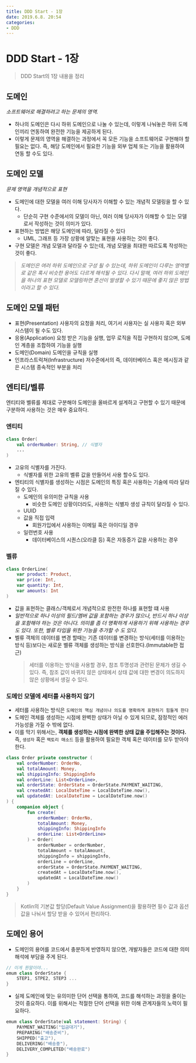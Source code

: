 ```yaml
---
title: DDD Start - 1장
date: 2019.6.8. 20:54
categories:
- DDD
---
```


# DDD Start - 1장

> DDD Start의 1장 내용을 정리

## 도메인
*소프트웨어로 해결하려고 하는 문제의 영역.*

- 하나의 도메인은 다시 하위 도메인으로 나눌 수 있는데, 이렇게 나눠놓은 하위 도메인끼리 연동하여 완전한 기능을 제공하게 된다. 
- 이렇게 문제의 영역을 해결하는 과정에서 꼭 모든 기능을 소프트웨어로 구현해야 할 필요는 없다. 즉, 해당 도메인에서 필요한 기능을 외부 업체 또는 기능을 활용하여 연동 할 수도 있다.

## 도메인 모델
*문제 영역을 개념적으로 표현*

- 도메인에 대한 모델을 여러 이해 당사자가 이해할 수 있는 개념적 모델링을 할 수 있다.
  - 단순히 구현 수준에서의 모델이 아닌, 여러 이해 당사자가 이해할 수 있는 모델로서 작성하는 것이 의미가 있다.
- 표현하는 방법은 해당 도메인에 따라, 달라질 수 있다
  - UML, 그래프 등 가장 상황에 알맞는 표현을 사용하는 것이 좋다.
- 구현 모델은 개념 모델과 달라질 수 있는데, 개념 모델을 최대한 따르도록 작성하는 것이 좋다.

> *도메인은 여러 하위 도메인으로 구성 될 수 있는데, 하위 도메인이 다루는 영역별로 같은 혹시 비슷한 용어도 다르게 해석될 수 있다. 다시 말해, 여러 하위 도메인을 하나의 표현 모델로 모델링하면 혼선이 발생할 수 있기 때문에 좋지 않은 방법이라고 할 수 있다.*
## 도메인 모델 패턴

- 표현(Presentation)
사용자의 요청을 처리, 여기서 사용자는 실 사용자 혹은 외부 시스템이 될 수도 있다.
- 응용(Application)
요청 받은 기능을 실행, 업무 로직을 직접 구현하지 않으며, 도메인 계층을 조합하여 기능을 실행
- 도메인(Domain)
도메인을 규칙을 실행
- 인프라스트럭쳐(Infrastructure)
저수준에서의 즉, 데이터베이스 혹은 메시징과 같은 시스템 종속적인 부분을 처리

## 엔티티/벨류
엔티티와 벨류를 제대로 구분해야 도메인을 올바르게 설계하고 구현할 수 있기 때문에 구분하여 사용하는 것은 매우 중요하다. 

### 엔티티
```kotlin
class Order(
	val orderNumber: String, // 식별자
	...
)
```
- 고유의 식별자를 가진다.
  - 식별자를 위한 고유의 벨류 값을 만들어서 사용 할수도 있다.
- 엔티티의 식별자를 생성하는 시점은 도메인의 특징 혹은 사용하는 기술에 따라 달라질 수 있다.
  - 도메인의 유의미한 규칙을 사용
    - 비슷한 도메인 상황이더라도, 사용하는 식별자 생성 규칙이 달라질 수 있다.
  - UUID
  - 값을 직접 입력
    - 회원가입에서 사용하는 이메일 혹은 아이디일 경우
  - 일련번호 사용
    - 데이터베이스의 시퀀스(오라클 등) 혹은 자동증가 값을 사용하는 경우

### 벨류
```kotlin
class OrderLine(
	var product: Product,
	var price: Int,
	var quantity: Int,
	var amounts: Int
)
```
- 값을 표현하는 클래스/객체로서 개념적으로 완전한 하나를 표현할 떄 사용
- *일반적으로 하나 이상의 필드/멤버 값을 포함하는 경우가 많으나, 반드시 하나 이상을 포함해야 하는 것은 아니다. 의미를 좀 더 명확하게 사용하기 위해 사용하는 경우도 있다. 또한, 벨류 타입을 위한 기능을 추가할 수 도 있다.*
- 벨류 객체의 데이터를 변경 할때는 기존 데이터를 변경하는 방식(세터를 이용하는 방식 등)보다는 새로운 벨류 객체를 생성하는 방식을 선호한다.(Immutable한 접근)
  > 세터를 이용하는 방식을 사용할 경우, 참조 투명성과 관련된 문제가 생길 수 있다. 즉, 참조 값이 바뀌지 않은 상태에서 상태 값에 대한 변경이 의도하지 않은 상황에서 생길 수 있다.


### 도메인 모델에 세터를 사용하지 않기
- 세터를 사용하는 방식은 `도메인의 핵심 개념이나 의도를 명확하게 표현하기 힘들게 한다`
- 도메인 객체를 생성하는 시점에 완벽한 상태가 아닐 수 있게 되므로, 잠정적인 에러 가능성을 가질 수 밖에 없다.
- 이를 막기 위해서는, **객체를 생성하는 시점에 완벽한 상태 값을 주입해주는 것이다.** 즉, `생성자` 혹은 `팩토리 매소드` 등을 활용하여 필요한 객체 혹은 데이터를 모두 받아야 한다. 
```kotlin
class Order private constructor (
	val orderNumber: OrderNo,
	val totalAmount: Money,
	val shippingInfo: ShippingInfo
	val orderLine: List<OrderLine>,
	val orderState: OrderState = OrderState.PAYMENT_WAITING,
	val createdAt: LocalDateTime = LocalDateTime.now(),
	val updatedAt: LocalDateTime = LocalDateTime.now()
) {
	companion object {
		fun create(
			orderNumber: OrderNo,
			totalAmount: Money,
			shippingInfo: ShippingInfo
			orderLine: List<OrderLine>
		) = Order(
			orderNumber = orderNumber,
			totalAmount = totalAmount,
			shippingInfo = shippingInfo,
			orderLine = orderLine,
			orderState = OrderState.PAYMENT_WAITING,
			createdAt = LocalDateTime.now(),
			updatedAt = LocalDateTime.now()			
		)
	}
}
```
> Kotlin의 기본값 할당(Default Value Assignment)을 활용하면 필수 값과 옵션 값을 나눠서 할당 받을 수 있어서 편리하다.

## 도메인 용어
- 도메인의 용어를 코드에서 충분하게 반영하지 않으면, 개발자들은 코드에 대한 의미 해석에 부담을 주게 된다.
```kotlin
// 이게 뭔말이야...
emum class OrderState {
	STEP1, STPE2, STEP3 ...
}
```
- 실제 도메인에 맞는 유의미한 단어 선택을 통하여, 코드를 해석하는 과정을 줄이는 것이 중요하다. 이를 위해서는 적절한 단어 선택을 위한 이해 관계자들의 노력이 필요하다.
```kotlin
emum class OrderState(val statement: String) {
	PAYMENT_WAITING("입금대기"),
	PREPARING("배송준비"), 
	SHIPPED("출고"), 
	DELIVERING("배송중"), 
	DELIVERY_COMPLETED("배송완료")
}
``` 
